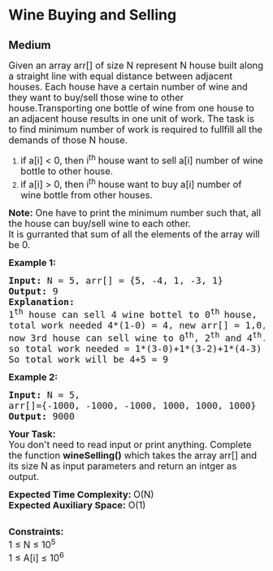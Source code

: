 # Wine Buying and Selling
## Medium 
<div class="problem-statement">
                <p></p><p><span style="font-size:18px">Given an array arr[] of size N represent N house&nbsp;built along a straight line with equal distance between adjacent houses. Each house have a certain number of wine and they want to buy/sell those wine to other house.Transporting one bottle of wine from one house to an adjacent house results in one unit of work. The task is to find minimum number of work is required to fullfill all the demands of those N house.</span></p>

<ol>
	<li><span style="font-size:18px">if a[i] &lt;&nbsp;0, then i<sup>th</sup> house want to sell a[i] number of wine bottle to other house.</span></li>
	<li><span style="font-size:18px">if a[i] &gt;&nbsp;0, then i<sup>th</sup> house want to buy&nbsp;a[i] number of wine bottle from&nbsp;other houses.</span></li>
</ol>

<p><span style="font-size:18px"><strong>Note:</strong> One have to print the minimum number such that, all the house can buy/sell wine to each other.<br>
It is gurranted that sum of all the elements of the array will be 0.</span></p>

<p><strong><span style="font-size:18px">Example 1:</span></strong></p>

<pre><span style="font-size:18px"><strong>Input:</strong> N = 5, arr[] = {5, -4, 1, -3, 1}
<strong>Output:</strong> 9
<strong>Explanation: </strong>
1<sup>th</sup> house can sell 4 wine bottel to 0<sup>th </sup>house,
total work needed 4*(1-0) = 4, new arr[] = 1,0,1,-3,1
now 3rd house can sell wine to 0<sup>th</sup>, 2<sup>th</sup> and 4<sup>th</sup>.
so total work needed = 1*(3-0)+1*(3-2)+1*(4-3) = 5
So total work will be 4+5 = 9</span></pre>

<p><span style="font-size:18px"><strong>Example 2:&nbsp;</strong></span></p>

<pre><span style="font-size:18px"><strong>Input:</strong> N = 5,
arr[]={-1000, -1000, -1000, 1000, 1000, 1000}
<strong>Output:</strong> 9000</span></pre>

<p><span style="font-size:18px"><strong>Your Task: &nbsp;</strong><br>
You don't need to read input or print anything. Complete the function <strong>wineSelling()</strong>&nbsp;which takes the array arr[] and its size N as input parameters and return an intger as output.</span></p>

<p><span style="font-size:18px"><strong>Expected Time Complexity:&nbsp;</strong>O(N)<br>
<strong>Expected Auxiliary Space:</strong>&nbsp;O(1)</span></p>

<p><br>
<span style="font-size:18px"><strong>Constraints:</strong><br>
1 ≤ N ≤ 10<sup>5</sup><br>
1 ≤ A[i] ≤ 10<sup>6</sup></span></p>
 <p></p>
            </div>